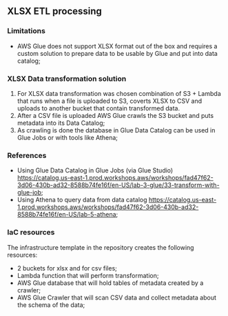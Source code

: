 ## XLSX ETL processing

### Limitations
- AWS Glue does not support XLSX format out of the box and requires a custom solution to prepare data to be usable by Glue and put into data catalog;

### XLSX Data transformation solution
1. For XLSX data transformation was chosen combination of S3 + Lambda that runs when a file is uploaded to S3, coverts XLSX to CSV and uploads to another bucket that contain transformed data.
2. After a CSV file is uploaded AWS Glue crawls the S3 bucket and puts metadata into its Data Catalog;
3. As crawling is done the database in Glue Data Catalog can be used in Glue Jobs or with tools like Athena;

### References
- Using Glue Data Catalog in Glue Jobs (via Glue Studio) https://catalog.us-east-1.prod.workshops.aws/workshops/fad47f62-3d06-430b-ad32-8588b74fe16f/en-US/lab-3-glue/33-transform-with-glue-job;
- Using Athena to query data from data catalog https://catalog.us-east-1.prod.workshops.aws/workshops/fad47f62-3d06-430b-ad32-8588b74fe16f/en-US/lab-5-athena;

### IaC resources
The infrastructure template in the repository creates the following resources:
- 2 buckets for xlsx and for csv files;
- Lambda function that will perform transformation;
- AWS Glue database that will hold tables of metadata created by a crawler;
- AWS Glue Crawler that will scan CSV data and collect metadata about the schema of the data;